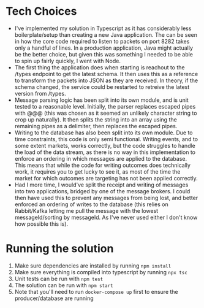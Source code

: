 # Tech Choices

- I've implemented my solution in Typescript as it has considerably less boilerplate/setup than creating a new Java application. The can be seen in how the core code required to listen to packets on port 8282 takes only a handful of lines. In a production application, Java might actually be the better choice, but given this was something I needed to be able to spin up fairly quickly, I went with Node.
- The first thing the application does when starting is reachout to the /types endpoint to get the latest schema. It then uses this as a reference to transform the packets into JSON as they are received. In theory, if the schema changed, the service could be restarted to retreive the latest version from /types.
- Message parsing logic has been split into its own module, and is unit tested to a reasonable level. Initially, the parser replaces escaped pipes with @@@ (this was chosen as it seemed an unlikely character string to crop up naturally). It then splits the string into an array using the remaining pipes as a delimiter, then replaces the escaped pipes.
- Writing to the database has also been split into its own module. Due to time constraints, this code is only semi functional. Writing events, and to some extent markets, works correctly, but the code struggles to handle the load of the data stream, as there is no way in this implementation to enforce an ordering in which messages are applied to the database. This means that while the code for writing outcomes does technically work, it requires you to get lucky to see it, as most of the time the market for which outcomes are targeting has not been applied correctly. 
- Had I more time, I would've split the receipt and writing of messages into two applications, bridged by one of the message brokers. I could then have used this to prevent any messages from being lost, and better enforced an ordering of writes to the database (this relies on Rabbit/Kafka letting me pull the message with the lowest messageId/sorting by messageId. As I've never used either I don't know how possible this is).

# Running the solution

1. Make sure dependencies are installed by running `npm install`
2. Make sure everything is compiled into typescript by running `npx tsc`
3. Unit tests can be run with `npm test`
4. The solution can be run with `npm start`
5. Note that you'll need to run `docker-compose up` first to ensure the producer/database are running